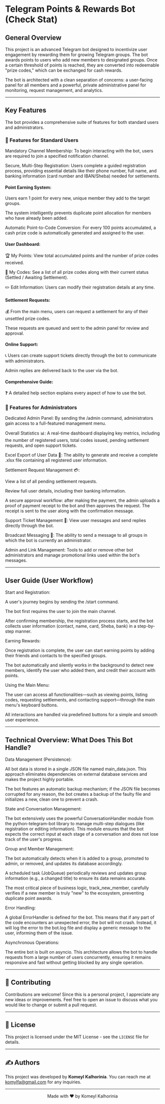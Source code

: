# Telegram Points & Rewards Bot (Check Stat)

## General Overview
This project is an advanced Telegram bot designed to incentivize user engagement by rewarding them for growing Telegram groups. The bot awards points to users who add new members to designated groups. Once a certain threshold of points is reached, they are converted into redeemable "prize codes," which can be exchanged for cash rewards.

The bot is architected with a clean separation of concerns: a user-facing panel for all members and a powerful, private administrative panel for monitoring, request management, and analytics.

---

## Key Features

The bot provides a comprehensive suite of features for both standard users and administrators.

### 💎 Features for Standard Users
Mandatory Channel Membership: To begin interacting with the bot, users are required to join a specified notification channel.

Secure, Multi-Step Registration: Users complete a guided registration process, providing essential details like their phone number, full name, and banking information (card number and IBAN/Sheba) needed for settlements.

#### Point Earning System:

Users earn 1 point for every new, unique member they add to the target groups.

The system intelligently prevents duplicate point allocation for members who have already been added.

Automatic Point-to-Code Conversion: For every 100 points accumulated, a cash prize code is automatically generated and assigned to the user.

#### User Dashboard:

🏆 My Points: View total accumulated points and the number of prize codes received.

🎫 My Codes: See a list of all prize codes along with their current status (Settled / Awaiting Settlement).

✏️ Edit Information: Users can modify their registration details at any time.

#### Settlement Requests:

💰 From the main menu, users can request a settlement for any of their unsettled prize codes.

These requests are queued and sent to the admin panel for review and approval.

#### Online Support:

📞 Users can create support tickets directly through the bot to communicate with administrators.

Admin replies are delivered back to the user via the bot.

#### Comprehensive Guide:

❓ A detailed help section explains every aspect of how to use the bot.

### 👑 Features for Administrators

Dedicated Admin Panel: By sending the /admin command, administrators gain access to a full-featured management menu.

Overall Statistics 📊: A real-time dashboard displaying key metrics, including the number of registered users, total codes issued, pending settlement requests, and open support tickets.

Excel Export of User Data 📄: The ability to generate and receive a complete .xlsx file containing all registered user information.

Settlement Request Management 💳:

View a list of all pending settlement requests.

Review full user details, including their banking information.

A secure approval workflow: after making the payment, the admin uploads a proof of payment receipt to the bot and then approves the request. The receipt is sent to the user along with the confirmation message.

Support Ticket Management 📮: View user messages and send replies directly through the bot.

Broadcast Messaging 📢: The ability to send a message to all groups in which the bot is currently an administrator.

Admin and Link Management: Tools to add or remove other bot administrators and manage promotional links used within the bot's messages.

---

## User Guide (User Workflow)

Start and Registration:

A user's journey begins by sending the /start command.

The bot first requires the user to join the main channel.

After confirming membership, the registration process starts, and the bot collects user information (contact, name, card, Sheba, bank) in a step-by-step manner.

Earning Rewards:

Once registration is complete, the user can start earning points by adding their friends and contacts to the specified groups.

The bot automatically and silently works in the background to detect new members, identify the user who added them, and credit their account with points.

Using the Main Menu:

The user can access all functionalities—such as viewing points, listing codes, requesting settlements, and contacting support—through the main menu's keyboard buttons.

All interactions are handled via predefined buttons for a simple and smooth user experience.

---

## Technical Overview: What Does This Bot Handle?

Data Management (Persistence):

All bot data is stored in a single JSON file named main_data.json. This approach eliminates dependencies on external database services and makes the project highly portable.

The bot features an automatic backup mechanism; if the JSON file becomes corrupted for any reason, the bot creates a backup of the faulty file and initializes a new, clean one to prevent a crash.

State and Conversation Management:

The bot extensively uses the powerful ConversationHandler module from the python-telegram-bot library to manage multi-step dialogues (like registration or editing information). This module ensures that the bot expects the correct input at each stage of a conversation and does not lose track of the user's progress.

Group and Member Management:

The bot automatically detects when it is added to a group, promoted to admin, or removed, and updates its database accordingly.

A scheduled task (JobQueue) periodically reviews and updates group information (e.g., a changed title) to ensure its data remains accurate.

The most critical piece of business logic, track_new_member, carefully verifies if a new member is truly "new" to the ecosystem, preventing duplicate point awards.

Error Handling:

A global ErrorHandler is defined for the bot. This means that if any part of the code encounters an unexpected error, the bot will not crash. Instead, it will log the error to the bot.log file and display a generic message to the user, informing them of the issue.

Asynchronous Operations:

The entire bot is built on asyncio. This architecture allows the bot to handle requests from a large number of users concurrently, ensuring it remains responsive and fast without getting blocked by any single operation.

---

## 🤝 Contributing

Contributions are welcome! Since this is a personal project, I appreciate any new ideas or improvements. Feel free to open an issue to discuss what you would like to change or submit a pull request.

---

## 📜 License

This project is licensed under the MIT License - see the `LICENSE` file for details.

---

## ✍️ Authors

This project was developed by **Komeyl Kalhorinia**. You can reach me at [komylfa@gmail.com](mailto:komylfa@gmail.com) for any inquiries.

---

<p align="center">
  Made with ❤️ by Komeyl Kalhorinia
</p>
